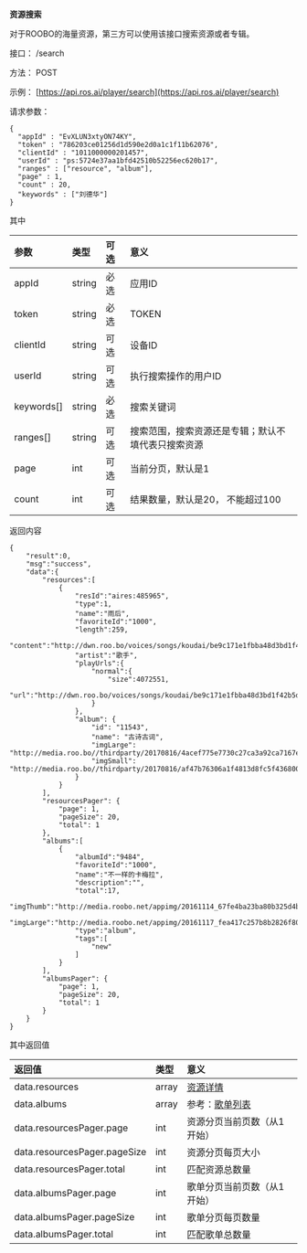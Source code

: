 **资源搜索**

对于ROOBO的海量资源，第三方可以使用该接口搜索资源或者专辑。

接口： /search

方法： POST

示例： [https://api.ros.ai/player/search](https://api.ros.ai/player/search)

请求参数：

```
{
  "appId" : "EvXLUN3xtyON74KY",
  "token" : "786203ce01256d1d590e2d0a1c1f11b62076",
  "clientId" : "1011000000201457",
  "userId" : "ps:5724e37aa1bfd42510b52256ec620b17",
  "ranges" : ["resource", "album"],
  "page" : 1,
  "count" : 20,
  "keywords" : ["刘德华"]
}
```

其中

| 参数 | 类型 | 可选 | 意义 |
| :--- | :--- | :--- | :--- |
| appId | string | 必选 | 应用ID |
| token | string | 必选 | TOKEN |
| clientId | string | 可选 | 设备ID |
| userId | string | 可选 | 执行搜索操作的用户ID |
| keywords\[\] | string | 必选 | 搜索关键词 |
| ranges\[\] | string | 可选 | 搜索范围，搜索资源还是专辑；默认不填代表只搜索资源 |
| page | int | 可选 | 当前分页，默认是1 |
| count | int | 可选 | 结果数量，默认是20， 不能超过100 |

返回内容

```
{
    "result":0,
    "msg":"success",
    "data":{
        "resources":[
            {
                "resId":"aires:485965",
                "type":1,
                "name":"雨后",
                "favoriteId":"1000",
                "length":259,
                "content":"http://dwn.roo.bo/voices/songs/koudai/be9c171e1fbba48d3bd1f42b5d19b6f9.mp3",
                "artist":"歌手",
                "playUrls":{
                    "normal":{
                        "size":4072551,
                        "url":"http://dwn.roo.bo/voices/songs/koudai/be9c171e1fbba48d3bd1f42b5d19b6f9.mp3"
                    }
                },
                "album": {
                    "id": "11543",
                    "name": "古诗古词",
                    "imgLarge": "http://media.roo.bo//thirdparty/20170816/4acef775e7730c27ca3a92ca7167e7e6.png",
                    "imgSmall": "http://media.roo.bo//thirdparty/20170816/af47b76306a1f4813d8fc5f43680036c.png"
                }
            }
        ],
        "resourcesPager": {
            "page": 1,
            "pageSize": 20,
            "total": 1
        },
        "albums":[
            {
                "albumId":"9484",
                "favoriteId":"1000",
                "name":"不一样的卡梅拉",
                "description":"",
                "total":17,
                "imgThumb":"http://media.roobo.net/appimg/20161114_67fe4ba23ba80b325d4b388838d31853.png",
                "imgLarge":"http://media.roobo.net/appimg/20161117_fea417c257b8b2826f801d41a3a48931.jpg",
                "type":"album",
                "tags":[
                    "new"
                ]
            }
        ],
        "albumsPager": {
            "page": 1,
            "pageSize": 20,
            "total": 1
        }
    }
}
```

其中返回值

| 返回值 | 类型 | 意义 |
| :--- | :--- | :--- |
| data.resources | array | [资源详情](/cms/mo-kuai-lie-biao.md) |
| data.albums | array | 参考：[歌单列表](/cms/ge-dan-lie-biao.md) |
| data.resourcesPager.page | int | 资源分页当前页数（从1开始） |
| data.resourcesPager.pageSize | int | 资源分页每页大小 |
| data.resourcesPager.total | int | 匹配资源总数量 |
| data.albumsPager.page | int | 歌单分页当前页数（从1开始） |
| data.albumsPager.pageSize | int | 歌单分页每页数量 |
| data.albumsPager.total | int | 匹配歌单总数量 |




